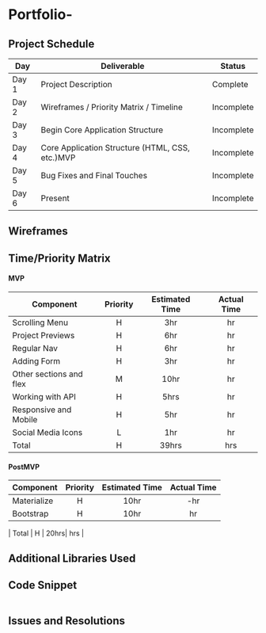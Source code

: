 # Portfolio-

## Project Schedule

|  Day | Deliverable | Status
|---|---| ---|
|Day 1| Project Description | Complete
|Day 2| Wireframes / Priority Matrix / Timeline | Incomplete
|Day 3| Begin Core Application Structure | Incomplete
|Day 4| Core Application Structure (HTML, CSS, etc.)MVP | Incomplete
|Day 5| Bug Fixes and Final Touches | Incomplete
|Day 6| Present | Incomplete

## Wireframes



## Time/Priority Matrix 


#### MVP
| Component | Priority | Estimated Time | Actual Time |
| --- | :---: |  :---: | :---: | 
| Scrolling Menu| H | 3hr | hr |
| Project Previews | H | 6hr | hr |
| Regular Nav | H | 6hr | hr |  
| Adding Form | H | 3hr|  hr | 
| Other sections and flex| M | 10hr | hr|
| Working with API | H | 5hrs|  hr | 
| Responsive and Mobile | H | 5hr | hr | hr |
| Social Media Icons | L | 1hr |  hr |
| Total | H | 39hrs| hrs |


#### PostMVP
| Component | Priority | Estimated Time | Actual Time |
| --- | :---: |  :---: | :---: | 
| Materialize | H | 10hr | -hr | hr |
| Bootstrap | H | 10hr | hr |

| Total | H | 20hrs| hrs |


## Additional Libraries Used

 

## Code Snippet



```

```

## Issues and Resolutions

 








